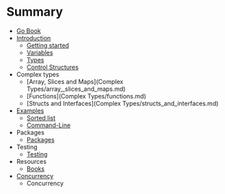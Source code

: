 # Summary

* [Go Book](README.md)
* [Introduction](Introduction)
   * [Getting started](Introduction/getting_started.md)
   * [Variables](Introduction/variables.md)
   * [Types](Introduction/types.md)
   * [Control Structures](Introduction/control_structures.md)
* Complex types
   * [Array, Slices and Maps](Complex Types/array,_slices_and_maps.md)
   * [Functions](Complex Types/functions.md)
   * [Structs and Interfaces](Complex Types/structs_and_interfaces.md)
* [Examples](Examples)
   * [Sorted list](Examples/sorted_list.md)
   * [Command-Line](Examples/command-line.md)
* Packages
   * [Packages](Packages/packages.md)
* Testing
   * [Testing](Testing/testing.md)
* Resources
   * [Books](Resources/books.md)
* [Concurrency](Concurrency/concurrency.md)
   * Concurrency

